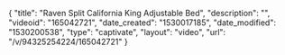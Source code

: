 {
    "title": "Raven Split California King Adjustable Bed",
    "description": "",
    "videoid": "165042721",
    "date_created": "1530017185",
    "date_modified": "1530200538",
    "type": "captivate",
    "layout": "video",
    "url": "\/v\/94325254224\/165042721"
}
